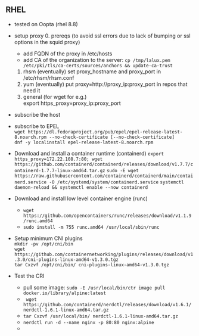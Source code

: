 ## RHEL
* tested on Oopta (rhel 8.8)
* setup proxy
  0. prereqs (to avoid ssl errors due to lack of bumping or ssl options in the squid proxy)
     * add FQDN of the proxy in /etc/hosts  
     * add CA of the organization to the server: `cp /tmp/lalux.pem /etc/pki/tls/ca-certs/sources/anchors && update-ca-trust`    
  1. rhsm (eventually)
     set proxy_hostname and proxy_port in /etc/rhsm/rhsm.conf   
  3. yum (eventually)
     put proxy=http://proxy_ip:proxy_port in repos that need it  
  5. general (for wget for e.g.)  
     export https_proxy=proxy_ip:proxy_port  
* subscribe the host  
* subscribe to EPEL  
  `wget https://dl.fedoraproject.org/pub/epel/epel-release-latest-8.noarch.rpm --no-check-certificate [--no-check-certificate]`  
  `dnf -y localinstall epel-release-latest-8.noarch.rpm`
* Download and install a container runtime (containerd)
  `export https_proxy=172.22.108.7:80; wget https://github.com/containerd/containerd/releases/download/v1.7.7/containerd-1.7.7-linux-amd64.tar.gz`
  `sudo -E wget https://raw.githubusercontent.com/containerd/containerd/main/containerd.service -O /etc/systemd/system/containerd.service`
  `systemctl daemon-reload && systemctl enable --now containerd`
* Download and install low level container engine (runc)
  * `wget https://github.com/opencontainers/runc/releases/download/v1.1.9/runc.amd64`
  * `sudo install -m 755 runc.amd64 /usr/local/sbin/runc`
* Setup minimum CNI plugins  
  `mkdir -pv /opt/cni/bin`  
  `wget https://github.com/containernetworking/plugins/releases/download/v1.3.0/cni-plugins-linux-amd64-v1.3.0.tgz`  
  `tar Cxzvf /opt/cni/bin/ cni-plugins-linux-amd64-v1.3.0.tgz`  
  
* Test the CRI
  * pull some image: `sudo -E /usr/local/bin/ctr image pull docker.io/library/alpine:latest`
  * ` wget https://github.com/containerd/nerdctl/releases/download/v1.6.1/nerdctl-1.6.1-linux-amd64.tar.gz`
  * `tar Cxzvf /usr/local/bin/ nerdctl-1.6.1-linux-amd64.tar.gz`
  * `nerdctl run -d --name nginx -p 80:80 nginx:alpine`
  * 
